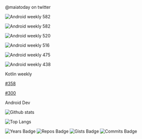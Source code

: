 @maiatoday on twitter

![Android weekly 582](https://androidweekly.net/issues/issue-600/badge)

![Android weekly 582](https://androidweekly.net/issues/issue-582/badge)

![Android weekly 520](https://androidweekly.net/issues/issue-520/badge)

![Android weekly 516](https://androidweekly.net/issues/issue-516/badge)

![Android weekly 475](https://androidweekly.net/issues/issue-475/badge)

![Android weekly 438](https://androidweekly.net/issues/issue-438/badge)

Kotlin weekly

[#358](https://mailchi.mp/kotlinweekly/kotlin-weekly-358)

[#300](https://mailchi.mp/kotlinweekly/kotlin-weekly-300)

Android Dev

![Github stats](https://github-readme-stats.vercel.app/api?username=maiatoday&show_icons=true&count_private=true&theme=transparent)

![Top Langs](https://github-readme-stats.vercel.app/api/top-langs/?username=maiatoday&hide=javascript,css&layout=compact&theme=transparent)

![Years Badge](https://badges.pufler.dev/years/maiatoday?style=flat&color=grey)
![Repos Badge](https://badges.pufler.dev/repos/maiatoday?style=flat&color=grey)
![Gists Badge](https://badges.pufler.dev/gists/maiatoday?style=flat&color=grey)
![Commits Badge](https://badges.pufler.dev/commits/monthly/maiatoday?style=flat&color=grey)
